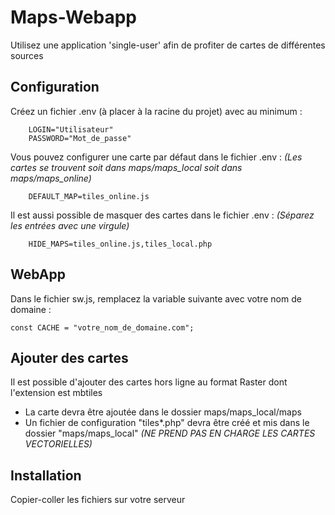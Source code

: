 Maps-Webapp
===================

Utilisez une application 'single-user' afin de profiter de cartes de différentes sources


Configuration
-------------------
Créez un fichier .env (à placer à la racine du projet) avec au minimum :
```
    LOGIN="Utilisateur"
    PASSWORD="Mot_de_passe"
```

Vous pouvez configurer une carte par défaut dans le fichier .env :
*(Les cartes se trouvent soit dans maps/maps_local soit dans maps/maps_online)*
```
    DEFAULT_MAP=tiles_online.js
```

Il est aussi possible de masquer des cartes dans le fichier .env :
*(Séparez les entrées avec une virgule)*
```
    HIDE_MAPS=tiles_online.js,tiles_local.php
```


WebApp
-------------------
Dans le fichier sw.js, remplacez la variable suivante avec votre nom de domaine :
```
const CACHE = "votre_nom_de_domaine.com";
```

Ajouter des cartes
-------------------
Il est possible d'ajouter des cartes hors ligne au format Raster dont l'extension est mbtiles
- La carte devra être ajoutée dans le dossier maps/maps_local/maps
- Un fichier de configuration "tiles*.php" devra être créé et mis dans le dossier "maps/maps_local"
*(NE PREND PAS EN CHARGE LES CARTES VECTORIELLES)*

Installation
-------------------
Copier-coller les fichiers sur votre serveur
